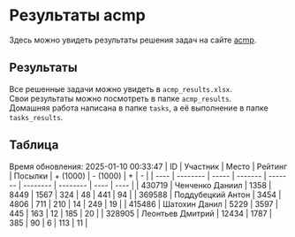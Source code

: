 # Результаты acmp
Здесь можно увидеть результаты решения задач на сайте [acmp](https://acmp.ru). 

## Результаты
Все решенные задачи можно увидеть в `acmp_results.xlsx`.   
Свои результаты можно посмотреть в папке `acmp_results`.  
Домашняя работа написана в папке `tasks`, а её выполнение в папке `tasks_results`.

## Таблица
Время обновления: 2025-01-10 00:33:47
| ID   | Участник | Место | Рейтинг | Посылки | + (1000) | - (1000) | +    | -    |
| ---- | -------- | ----- | ------- | ------- | -------- | -------- | ---- | ---- |
| 430719 | Ченченко Даниил | 1358 | 8449 | 1567 | 324 | 48 | 441 | 94 |
| 369588 | Поддубецкий Антон | 3454 | 4806 | 711 | 210 | 14 | 249 | 19 |
| 415486 | Шатохин Данил | 5229 | 3597 | 445 | 163 | 12 | 185 | 20 |
| 328905 | Леонтьев Дмитрий | 12434 | 1787 | 385 | 90 | 6 | 113 | 11 |
